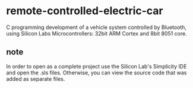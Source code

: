 # remote-controlled-electric-car
C programming development of a vehicle system controlled by Bluetooth, using Silicon Labs Microcontrollers: ‎‎32bit ARM Cortex and 8bit 8051 core.‎

## note
In order to open as a complete project use the Silicon Lab's Simplicity IDE and open the .sls files.
Otherwise, you can view the source code that was added as separate files.
